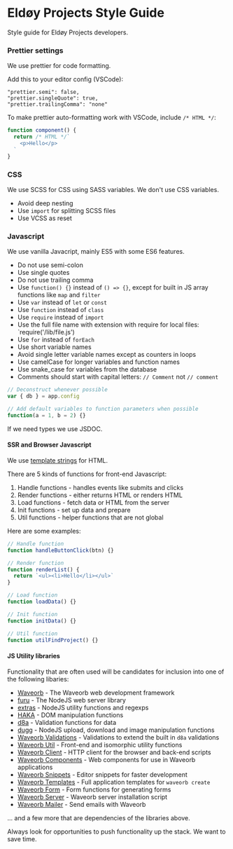 # Eldøy Projects Style Guide

Style guide for Eldøy Projects developers.

### Prettier settings

We use prettier for code formatting.

Add this to your editor config (VSCode):

```
"prettier.semi": false,
"prettier.singleQuote": true,
"prettier.trailingComma": "none"
```

To make prettier auto-formatting work with VSCode, include `/* HTML */`:

```js
function component() {
  return /* HTML */`
    <p>Hello</p>
  `
}
```

### CSS

We use SCSS for CSS using SASS variables. We don't use CSS variables.

- Avoid deep nesting
- Use `import` for splitting SCSS files
- Use VCSS as reset

### Javascript

We use vanilla Javacript, mainly ES5 with some ES6 features.

- Do not use semi-colon
- Use single quotes
- Do not use trailing comma
- Use `function() {}` instead of `() => {}`, except for built in JS array functions like `map` and `filter`
- Use `var` instead of `let` or `const`
- Use `function` instead of `class`
- Use `require` instead of `import`
- Use the full file name with extension with require for local files: `require('/lib/file.js')
- Use `for` instead of `forEach`
- Use short variable names
- Avoid single letter variable names except as counters in loops
- Use camelCase for longer variables and function names
- Use snake_case for variables from the database
- Comments should start with capital letters: `// Comment` not `// comment`

```js
// Deconstruct whenever possible
var { db } = app.config

// Add default variables to function parameters when possible
function(a = 1, b = 2) {}
```

If we need types we use JSDOC.

#### SSR and Browser Javascript

We use [template strings](https://developer.mozilla.org/en-US/docs/Web/JavaScript/Reference/Template_literals) for HTML.

There are 5 kinds of functions for front-end Javascript:

1. Handle functions - handles events like submits and clicks
2. Render functions - either returns HTML or renders HTML
3. Load functions - fetch data or HTML from the server
4. Init functions - set up data and prepare
5. Util functions - helper functions that are not global

Here are some examples:

```js
// Handle function
function handleButtonClick(btn) {}

// Render function
function renderList() {
  return `<ul><li>Hello</li></ul>`
}

// Load function
function loadData() {}

// Init function
function initData() {}

// Util function
function utilFindProject() {}
```

#### JS Utility libraries

Functionality that are often used will be candidates for inclusion into one of the following libaries:

- [Waveorb](https://github.com/eldoy/waveorb) - The Waveorb web development framework
- [furu](https://github.com/eldoy/furu) - The NodeJS web server library
- [extras](https://github.com/eldoy/extras) - NodeJS utility functions and regexps
- [HAKA](https://github.com/eldoy/haka) - DOM manipulation functions
- [d8a](https://github.com/eldoy/d8a) - Validation functions for data
- [dugg](https://github.com/eldoy/dugg) - NodeJS upload, download and image manipulation functions
- [Waveorb Validations](https://github.com/eldoy/waveorb-validations) - Validations to extend the built in `d8a` validations
- [Waveorb Util](https://github.com/eldoy/waveorb-util) - Front-end and isomorphic utility functions
- [Waveorb Client](https://github.com/eldoy/waveorb-client) - HTTP client for the browser and back-end scripts
- [Waveorb Components](https://github.com/eldoy/waveorb-components) - Web components for use in Waveorb applications
- [Waveorb Snippets](https://github.com/eldoy/waveorb-snippets) - Editor snippets for faster development
- [Waveorb Templates](https://github.com/eldoy/waveorb-templates) - Full application templates for `waveorb create`
- [Waveorb Form](https://github.com/eldoy/waveorb-form) - Form functions for generating forms
- [Waveorb Server](https://github.com/eldoy/waveorb-form) - Waveorb server installation script
- [Waveorb Mailer](https://github.com/eldoy/waveorb-mailer) - Send emails with Waveorb

... and a few more that are dependencies of the libraries above.

Always look for opportunities to push functionality up the stack. We want to save time.
